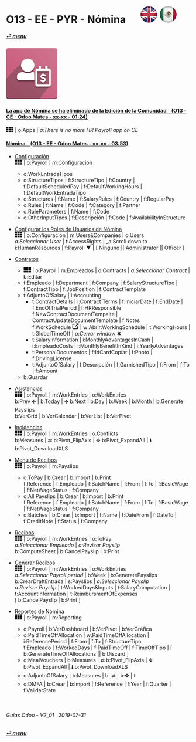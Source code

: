 # O13 - EE - PYR - Nómina &nbsp;&nbsp;&nbsp;&nbsp; [![en-uk](/doc/img/en-uk_flag_button_small.png)](/en-uk/o13/ee/pyr/en-uk-o13-ee-pyr-payroll-guides.md) [ ![es-mx](/doc/img/es-mx_flag_button_small.png)](/es-mx/o13/ee/pyr/es-mx-o13-ee-pyr-payroll-guides.md)
#### [_&#x23CE; menu_](/es-mx/o13/ee/es-mx-o13-ee-guides-menu.md)  
### ![pyr](/doc/img/hr_payroll.png)

#### [La app de Nómina se ha eliminado de la Edición de la Comunidad &nbsp;&nbsp; (O13 - CE - Odoo Mates - xx-xx - 01:24)](https://youtube.com/embed/ssrMiPrdbQQ?autoplay=1&start=0&end=0&rel=0)  
![apps](/doc/img/apps.png) | o:Apps | _a:There is no more HR Payroll app on CE_

#### [Nómina &nbsp;&nbsp; (O13 - EE - Odoo Mates - xx-xx - 03:53)](https://youtube.com/embed/AOuV7cD0PE0?autoplay=1&start=0&end=0&rel=0&nocount)  

- [Configuración](https://youtube.com/embed/AOuV7cD0PE0?autoplay=1&start=1m52s&end=2m14s&rel=0)  
  ![apps](/doc/img/apps.png) | o:Payroll | m:Configuración  
  - o:WorkEntradaTipos  
  - o:StructureTipos | f:StructureTipo | f:Country | f:DefaultScheduledPay | f:DefaultWorkingHours | f:DefaultWorkEntradaTipo  
  - o:Structures | f:Name | f:SalaryRules | f:Country | f:RegularPay  
  - o:Rules | f:Name | f:Code | f:Category | f:Partner  
  - o:RuleParameters | f:Name | f:Code  
  - o:OtherInputTipos | f:Descripción | f:Code | f:AvailabilityInStructure  
  
- [Configurar los Roles de Usuarios de Nómina](https://youtube.com/embed/AOuV7cD0PE0?autoplay=1&start=3m19s&end=3m38s&rel=0)  
  ![apps](/doc/img/apps.png) | o:Configuración | m:Users&Companies | o:Users  
  _a:Seleccionar User_ | t:AccessRights | _a:Scroll down to i:HumanResources | f:Payroll &#x25BC; | \[ Ninguno || Administrator || Officer ]  
  
- [Contratos](https://youtube.com/embed/AOuV7cD0PE0?autoplay=1&start=0&end=1m14s&rel=0)  
  - ![apps](/doc/img/apps.png) | o:Payroll | m:Empleados | o:Contracts | _a:Seleccionar Contract_ | b:Editar  
  - f:Empleado | f:Department | f:Company | f:SalaryStructureTipo | f:ContractTipo | f:JobPosition | f:ContractTemplate  
  - t:AdjuntoOfSalary | i:Accounting  
    - t:ContractDetails | i:Contract Terms | f:IniciarDate | f:EndDate | f:EndOfTrialPeriod | f:HRResponsible  
      f:NewContractDocumentTempalte | ContractUpdateDocumentTemplate | f:Notes  
      f:WorkSchedule ![show_catalog](/doc/img/show_catalog.png) | w:Abrir:WorkingSchedule | t:WorkingHours | t:GlobalTimeOff | _a:Cerrar window_ &#x2716;  
    - t:SalaryInformation | i:MonthlyAdvantagesInCash | i:EmpleadoCosts | i:MonthlyBenefitInKind | i:YearlyAdvantages  
    - t:PersonalDocumentos | f:IdCardCopiar | f:Photo | f:DrivingLicense  
    - t:AdjuntoOfSalary | f:Descripción | f:GarnishedTipo | f:From | f:To | f:Amount  
  - b:Guardar  

- [Asistencias](https://youtube.com/embed/AOuV7cD0PE0?autoplay=1&start=1m15s&end=1m34s&rel=0)  
  ![apps](/doc/img/apps.png) | o:Payroll | m:WorkEntries | o:WorkEntries  
  b:Prev &#x1F870; | b:Today | &#x1F872; b:Next | b:Day | b:Week | b:Month | b:Generate Payslips  
  b:VerGrid | b:VerCalendar | b:VerList | b:VerPivot  
  
- [Incidencias](https://youtube.com/embed/AOuV7cD0PE0?autoplay=1&start=1m35s&end=1m45s&rel=0)  
  ![apps](/doc/img/apps.png) | o:Payroll | m:WorkEntries | o:Conflicts  
  b:Measures | &#x21C4; b:Pivot_FlipAxis | &#x2725; b:Pivot_ExpandAll | **&#x2B73;** b:Pivot_DownloadXLS  
  
- [Menú de Recibos](https://youtube.com/embed/AOuV7cD0PE0?autoplay=1&start=2m43s&end=2m48s&rel=0)  
  ![apps](/doc/img/apps.png) | o:Payroll | m:Payslips  
  - o:ToPay | b:Crear | b:Import | b:Print  
    f:Reference | f:Empleado | f:BatchName | f:From | f:To | f:BasicWage | f:NetWageStatus | f:Company  
  - o:All Payslips | b:Crear | b:Import | b:Print  
    f:Reference | f:Empleado | f:BatchName | f:From | f:To | f:BasicWage | f:NetWageStatus | f:Company  
  - o:Batches | b:Crear | b:Import | f:Name | f:DateFrom | f:DateTo | f:CreditNote | f:Status | f:Company  

- [Recibos](https://youtube.com/embed/AOuV7cD0PE0?autoplay=1&start=1m45s&end=1m52s&rel=0)  
  ![apps](/doc/img/apps.png) | o:Payroll | m:WorkEntries | o:ToPay  
  _a:Seleccionar Empleado_ | _a:Revisar Payslip_  
  b:ComputeSheet | b:CancelPayslip | b:Print  
  
- [Generar Recibos](https://youtube.com/embed/AOuV7cD0PE0?autoplay=1&start=2m49&end=3m16s&rel=0)  
  ![apps](/doc/img/apps.png) | o:Payroll | m:WorkEntries | o:WorkEntries  
  _a:Seleccionar Payroll period_ | b:Week | b:GeneratePayslips  
  b:CrearDraftEntrada | s:Payslips | _a:Seleccionar Payslip_  
  _a:Revisar Payslip_ | t:WorkedDays&Inputs | t:SalaryComputation | t:AccountInformation | t:ReimbursmentOfExpenses  
  \[ b:CancelPayslip | b:Print ]  
  
- [Reportes de Nómina](https://youtube.com/embed/AOuV7cD0PE0?autoplay=1&start=2m15s&end=2m43s&rel=0)  
  ![apps](/doc/img/apps.png) | o:Payroll | m:Reporting  
  - o:Payroll | b:VerDashboard | b:VerPivot | b:VerGráfica  
  - o:PaidTimeOffAllocation | w:PaidTimeOffAllocation | i:ReferencePeriod | f:From | f:To | f:StructureTipo  
    f:Empleado | f:WorkedDays | f:PaidTimeOff | f:TimeOffTipo | \[ b:GenerateTimeOffAllocations || b:Discard ]  
  - o:MealVouchers | b:Measures | &#x21C4; b:Pivot_FlipAxis | &#x2725; b:Pivot_ExpandAll | **&#x2B73;** b:Pivot_DownloadXLS  
  - o:AdjuntoOfSalary | b:Measures | b: &#x21C4; | b:&#x2725; | **&#x2B73;**  
  - o:DMFA | b:Crear | b:Import | f:Reference | f:Year | f:Quarter | f:ValidarState  
 
<br>
	
###### Guías Odoo - V2_01 &nbsp; 2019-07-31  
**[_&#x23CE; menu_](/es-mx/o13/ee/es-mx-o13-ee-guides-menu.md)**  
